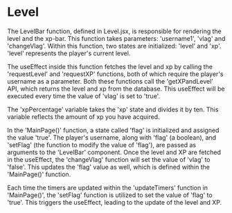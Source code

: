 # Level

The LevelBar function, defined in Level.jsx, is responsible for rendering the level and the xp-bar.
This function takes parameters: 'username1', 'vlag' and 'changeVlag'. Within this function, two states are initialized: 'level' and 'xp'. 
'level' represents the player's current level.

The useEffect inside this function fetches the level and xp by calling the 'requestLevel' and 'requestXP' functions, both of which require the player's username as a parameter. 
Both these functions call the 'getXPandLevel' API, which returns the level and xp from the database. This useEffect will be executed every time the value of 'vlag' is set to 'true'. 

The 'xpPercentage' variable takes the 'xp' state and divides it by ten. This variable reflects the amount of xp you have acquired.

In the 'MainPage()' function, a state called 'flag' is initialized and assigned the value 'true'. 
The player's username, along with 'flag' (a boolean), and 'setFlag' (the function to modify the value of 'flag'), are passed as arguments to the 'LevelBar' component.
Once the level and XP are fetched in the useEffect, the 'changeVlag' function will set the value of 'vlag' to 'false'. 
This updates the 'flag' value as well, which is defined within the 'MainPage()' function.

Each time the timers are updated within the 'updateTimers' function in 'MainPage()', the 'setFlag' function is utilized to set the value of 'flag' to 'true'. 
This triggers the useEffect, leading to the update of the level and XP.


